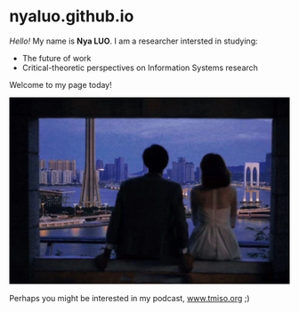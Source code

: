 # nyaluo.github.io

_Hello!_ My name is **Nya LUO**. I am a researcher intersted in studying:

- The future of work
- Critical-theoretic perspectives on Information  Systems research

Welcome to my page today!

![51634037797_.pic_hd.jpg](51634037797_.pic_hd.jpg)

Perhaps you might be interested in my podcast, www.tmiso.org ;)
